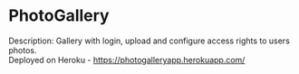 # PhotoGallery
Description: Gallery with login, upload and configure access rights to users photos. 
<br />
Deployed on Heroku - https://photogalleryapp.herokuapp.com/ 
